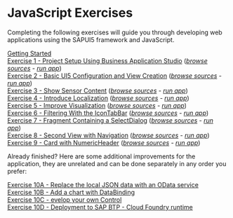 # JavaScript Exercises

Completing the following exercises will guide you through developing web applications using the SAPUI5 framework and JavaScript.

[Getting Started](exercises/ex0/)<br>
[Exercise 1 - Project Setup Using Business Application Studio](exercises/ex1/) (*[browse sources](exercises/ex1/sensormanager/webapp) - [run app]()*)<br>
[Exercise 2 - Basic UI5 Configuration and  View Creation](exercises/ex2/) (*[browse sources](exercises/ex2/sensormanager/webapp) - [run app]()*)<br>
[Exercise 3 - Show Sensor Content](exercises/ex3/) (*[browse sources](exercises/ex3/sensormanager/webapp) - [run app]()*)<br>
[Exercise 4 - Introduce Localization](exercises/ex4/) (*[browse sources](exercises/ex4/sensormanager/webapp) - [run app]()*)<br>
[Exercise 5 - Improve Visualization](exercises/ex5/) (*[browse sources](exercises/ex5/sensormanager/webapp) - [run app]()*)<br>
[Exercise 6 - Filtering With the IconTabBar](exercises/ex6/) (*[browse sources](exercises/ex6/sensormanager/webapp) - [run app]()*)<br>
[Exercise 7 - Fragment Containing a SelectDialog](exercises/ex7/) (*[browse sources](exercises/ex7/sensormanager/webapp) - [run app]()*)<br>
[Exercise 8 - Second View with Navigation](exercises/ex8/) (*[browse sources](exercises/ex8/sensormanager/webapp) - [run app]()*)<br>
[Exercise 9 - Card with NumericHeader](exercises/ex9/) (*[browse sources](exercises/ex9/sensormanager/webapp) - [run app]()*)

Already finished? Here are some additional improvements for the application, they are unrelated and can be done separately in any order you prefer:<br>

[Exercise 10A - Replace the local JSON data with an OData service](exercises/ex10_A/)<br>
[Exercise 10B  - Add a chart with DataBinding](exercises/ex10_B/)<br>
[Exercise 10C  - evelop your own Control](exercises/ex10_C/)<br>
[Exercise 10D  - Deployment to SAP BTP - Cloud Foundry runtime](exercises/ex10_D/)